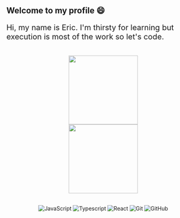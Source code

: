 ## Welcome to my profile 😄

<p style='font-size: 20px'>Hi, my name is Eric. I'm thirsty for learning but execution is most of the work so let's code.</p>

<br>

<!-- GITHUB STATUS -->
<div align="center">
  <img height="180em" src="https://github-readme-stats.vercel.app/api?username=ericbraz&show_icons=true&theme=dark&include_all_commits=true&count_private=true"/>

  <br>

  <img height="180em" src="https://github-readme-stats.vercel.app/api/top-langs/?username=ericbraz&layout=compact&langs_count=10&theme=dark"/>

  <!-- TEMAS: dark, radical, merko, gruvbox, tokyonight, onedark, cobalt, synthwave, highcontrast, dracula -->
</div>

<br>

<div align="center">

![JavaScript](https://img.shields.io/badge/-JavaScript-black?style=flat-square&logo=javascript)
![Typescript](https://img.shields.io/badge/-Typescript-black?style=flat-square&logo=typescript)
![React](https://img.shields.io/badge/-React-black?style=flat-square&logo=react)
![Git](https://img.shields.io/badge/-Git-black?style=flat-square&logo=git)
![GitHub](https://img.shields.io/badge/-GitHub-181717?style=flat-square&logo=github)

</div>

<!--
**ericbraz/ericbraz** is a ✨ _special_ ✨ repository because its `README.md` (this file) appears on your GitHub profile.

Here are some ideas to get you started:

- 🔭 I’m currently working on ...
- 🌱 I’m currently learning ...
- 👯 I’m looking to collaborate on ...
- 🤔 I’m looking for help with ...
- 💬 Ask me about ...
- 📫 How to reach me: ...
- 😄 Pronouns: ...
- ⚡ Fun fact: ...
-->
